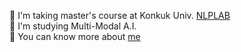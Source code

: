 🌱 I'm taking master's course at Konkuk Univ. [NLPLAB](http://nlp.konkuk.ac.kr/)       
🌟 I'm studying Multi-Modal A.I.   
📃 You can know more about [me](https://10kH.github.io)     
